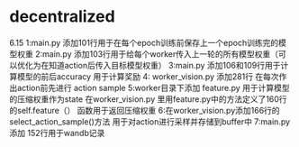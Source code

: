 # decentralized
6.15
1:main.py 添加101行用于在每个epoch训练前保存上一个epoch训练完的模型权重
2:main.py 添加103行用于给每个worker传入上一轮的所有模型权重（可以优化为在知道action后传入目标模型权重）
3:main.py 添加106和109行用于计算模型的前后accuracy 用于计算奖励
4: worker_vision.py 添加281行 在每次作出action前先进行 action sample
5:worker目录下添加 feature.py 用于计算模型的压缩权重作为state
   在worker_vision.py 里用feature.py中的方法定义了160行的self.feature（） 函数用于返回压缩权重
6:在worker_vision.py添加166行的select_action_sample()方法 用于对action进行采样并存储到buffer中
7:main.py 添加 152行用于wandb记录